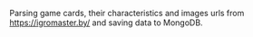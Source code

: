 Parsing game cards, their characteristics and images urls from https://igromaster.by/ and saving data to MongoDB.
